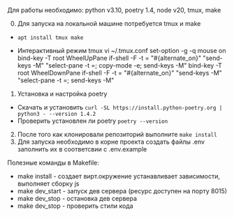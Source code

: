 Для работы необходимо: python v3.10, poetry 1.4, node v20, tmux, make

0. Для запуска на локальной машине потребуется tmux и make
* `apt install tmux make`

* Интерактивный режим tmux
vi ~/.tmux.conf
set-option -g -q mouse on
bind-key -T root WheelUpPane if-shell -F -t = "#{alternate_on}" "send-keys -M" "select-pane -t =; copy-mode -e; send-keys -M"
bind-key -T root WheelDownPane if-shell -F -t = "#{alternate_on}" "send-keys -M" "select-pane -t =; send-keys -M"

1. Установка и настройка poetry
* Скачать и установить `curl -SL https://install.python-poetry.org | python3 - --version 1.4.2`
* Проверить установлен ли poetry `poetry --version`


2. После того как клонировали репозиторий выполните `make install`
3. Для запуска необходимо в корне проекта создать файлы .env
   заполнить их в соответсвии с .env.example


Полезные команды в Makefile:
* make install - создает вирт.окружение устанавливает зависимости, выполняет сборку js
* make dev_start - запуск дев сервера (ресурс доступен на порту 8015)
* make dev_stop - остановка дев сервера
* make dev_stop - проверить стили кода


